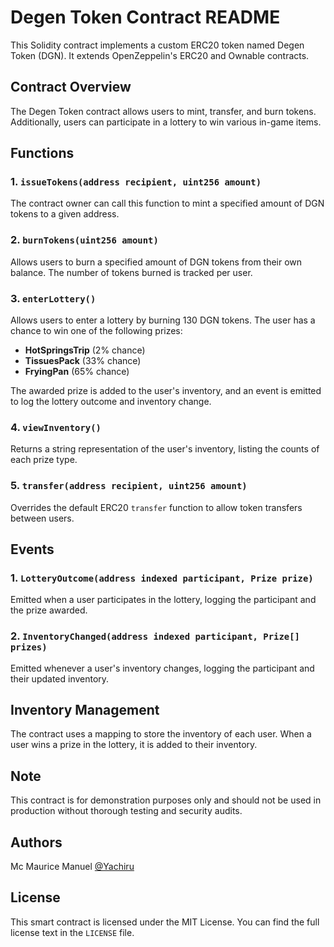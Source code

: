 # Degen Token Contract README

This Solidity contract implements a custom ERC20 token named Degen Token (DGN). It extends OpenZeppelin's ERC20 and Ownable contracts.

## Contract Overview

The Degen Token contract allows users to mint, transfer, and burn tokens. Additionally, users can participate in a lottery to win various in-game items.

## Functions

### 1. `issueTokens(address recipient, uint256 amount)`

The contract owner can call this function to mint a specified amount of DGN tokens to a given address.

### 2. `burnTokens(uint256 amount)`

Allows users to burn a specified amount of DGN tokens from their own balance. The number of tokens burned is tracked per user.

### 3. `enterLottery()`

Allows users to enter a lottery by burning 130 DGN tokens. The user has a chance to win one of the following prizes:
- **HotSpringsTrip** (2% chance)
- **TissuesPack** (33% chance)
- **FryingPan** (65% chance)

The awarded prize is added to the user's inventory, and an event is emitted to log the lottery outcome and inventory change.

### 4. `viewInventory()`

Returns a string representation of the user's inventory, listing the counts of each prize type.

### 5. `transfer(address recipient, uint256 amount)`

Overrides the default ERC20 `transfer` function to allow token transfers between users.

## Events

### 1. `LotteryOutcome(address indexed participant, Prize prize)`

Emitted when a user participates in the lottery, logging the participant and the prize awarded.

### 2. `InventoryChanged(address indexed participant, Prize[] prizes)`

Emitted whenever a user's inventory changes, logging the participant and their updated inventory.

## Inventory Management

The contract uses a mapping to store the inventory of each user. When a user wins a prize in the lottery, it is added to their inventory.

## Note

This contract is for demonstration purposes only and should not be used in production without thorough testing and security audits.

## Authors

Mc Maurice Manuel 
[@Yachiru](https://github.com/YachiJishi)

## License

This smart contract is licensed under the MIT License. You can find the full license text in the `LICENSE` file.
